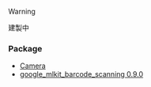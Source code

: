 > [!Warning]
> 建製中

### Package
- [Camera](https://pub.dev/packages/camera)
- [google_mlkit_barcode_scanning 0.9.0](https://pub.dev/packages/google_mlkit_barcode_scanning)